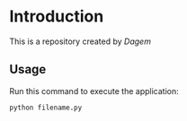 # Introduction


This is a repository created by *Dagem*


## Usage


Run this command to execute the application:


`python filename.py`

 

```
